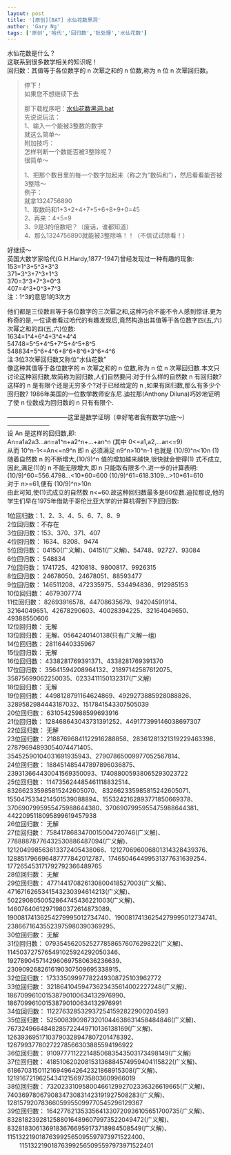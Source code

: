 ```yaml
---
layout: post
title: '[原创][BAT] 水仙花数黑洞'
author: 'Gary Ng'
tags: ['原创','哈代','回归数','批处理','水仙花数']
---
```


  
 水仙花数是什么？  
 这联系到很多数学相关的知识呢！  
 回归数：其值等于各位数字的 n 次幂之和的 n 位数,称为 n 位 n
次幂回归数。  
  

>   
>  停下！  
>  如果您不想继续下去  
>
> 那下载程序吧：[水仙花数黑洞.bat](http://dl.dropbox.com/u/43619472/%E6%89%B9%E5%A4%84%E7%90%86/%E6%9C%89%E8%B6%A3%E7%9A%84%E6%95%B0%E5%AD%A6/%E6%B0%B4%E4%BB%99%E8%8A%B1%E6%95%B0%E9%BB%91%E6%B4%9E.bat)  
>  先说说玩法：  
>  1、输入一个能被3整数的数字  
>  就这么简单～  
>  附加技巧：  
>  怎样判断一个数能否被3整除呢？  
>  很简单～  
>
> 1、把那个数目里的每一个数字加起来（称之为“数码和”），然后看看能否被3整除～  
>  例子：  
>  就拿1324756890  
>  1、取数码和1+3+2+4+7+5+6+8+9+0=45  
>  2、再来：4+5=9  
>  3、9是3的倍数吧？（废话，谁都知道）  
>  4、那么1324756890就能被3整除咯！！（不信试试除看！）

  
 好继续～  
 英国大数学家哈代(G.H.Hardy,1877-1947)曾经发现过一种有趣的现象:  
 153=1\^3+5\^3+3\^3  
 371=3\^3+7\^3+1\^3  
 370=3\^3+7\^3+0\^3  
 407=4\^3+0\^3+7\^3  
 注：1\^3的意思1的3次方  

他们都是三位数且等于各位数字的三次幂之和,这种巧合不能不令人感到惊讶.更为称奇的是,一位读者看过哈代的有趣发现后,竟然构造出其值等于各位数字四(五,六)次幂之和的四(五,六)位数:  
 1634=1\^4+6\^4+3\^4+4\^4  
 54748=5\^5+4\^5+7\^5+4\^5+8\^5  
 548834=5\^6+4\^6+8\^6+8\^6+3\^6+4\^6  
 注:3位3次幂回归数又称位“水仙花数”  
 像这种其值等于各位数字的 n 次幂之和的 n 位数,称为 n 位 n
次幂回归数.本文只讨论这种回归数,故简称为回归数,人们自然要问:对于什么样的自然数
n 有回归数?这样的 n 是有限个还是无穷多个?对于已经给定的 n
,如果有回归数,那么有多少个回归数?
1986年美国的一位数学教师安东尼.迪拉那(Anthony Diluna)巧妙地证明了使 n
位数成为回归数的 n 只有有限个.  
  
 ——————————这里是数学证明（幸好笔者我有数学功底～）———————  
 设 An 是这样的回归数,即:  
 An=a1a2a3...an=a1\^n+a2\^n+...+an\^n (其中 0<=a1,a2,...an<=9)  
 从而 10\^n-1<=An<=n9\^n 即 n 必须满足 n9\^n\>10\^n-1 也就是
(10/9)\^n<10n (1)  
 随着自然数 n 的不断增大,(10/9)\^n 值的增加越来越快,很快就会使得(1)
式不成立,因此,满足(1)的 n 不能无限增大,即 n
只能取有限多个.进一步的计算表明:  
 (10/9)\^60=556.4798...<10\*60=600 (10/9)\^61=618.3109...\>10\*61=610  
 对于 n\>=61,便有 (10/9)\^n\>10n  
 由此可知,使(1)式成立的自然数
n<=60.故这种回归数最多是60位数.迪拉那说,他的学生们早在1975年借助于哥伦比亚大学的计算机得到下列回归数:  
  
 1位回归数：1、2、3、4、5、6、7、8、9  
 2位回归数：不存在  
 3位回归数：153、370、371、407  
 4位回归数： 1634、8208、9474  
 5位回归数： 04150(广义解)、04151(广义解)、54748、92727、93084  
 6位回归数： 548834  
 7位回归数： 1741725、4210818、9800817、9926315  
 8位回归数： 24678050、24678051、88593477  
 9位回归数： 146511208、472335975、534494836、912985153  
 10位回归数： 4679307774  
 11位回归数：
82693916578、44708635679、94204591914、32164049651、42678290603、40028394225、32164049650、49388550606  
 12位回归数： 无解  
 13位回归数： 无解、0564240140138(只有广义解一组)  
 14位回归数： 28116440335967  
 15位回归数： 无解  
 16位回归数： 4338281769391371、4338281769391370  
 17位回归数：
35641594208964132、21897142587612075、35875699062250035、0233411150132317(广义解)  
 18位回归数： 无解  
 19位回归数：
4498128791164624869、4929273885928088826、3289582984443187032、1517841543307505039  
 20位回归数： 63105425988599693916  
 21位回归数： 128468643043731391252、449177399146038697307  
 22位回归数： 无解  
 23位回归数：
21887696841122916288858、28361281321319229463398、27879694893054074471405、  
 35452590104031691935943、27907865009977052567814、  
 24位回归数：
188451485447897896036875、239313664430041569350093、174088005938065293023722  
 25位回归数： 114735624485461118832514、832662335985815242605070、
832662335985815242605071、
1550475334214501539088894、1553242162893771850669378、
3706907995955475988644380、3706907995955475988644381、
4422095118095899619457938  
 26位回归数： 无解  
 27位回归数：
7584178683470015004720746(广义解)、77888878776432530886487094(广义解)、
121204998563613372405438066、121270696006801314328439376、
128851796696487777842012787、174650464499531377631639254、
177265453171792792366489765  
 28位回归数： 无解  
 29位回归数：
477144170826130800418527003(广义解)、4716716265341543230394614213(广义解)、
5022908050052864745436221003(广义解)、14607640612971980372614873089、
19008174136254279995012734740、19008174136254279995012734741、
23866716435523975980390369295、  
 30位回归数： 无解  
 31位回归数：
0793545620525277858657607629822(广义解)、1145037275765491025924292050346、
1927890457142960697580636236639、2309092682616190307509695338915、  
 32位回归数： 17333509997782249308725103962772  
 33位回归数：
32186410459473623435614002227248(广义解)、186709961001538790100634132976990、186709961001538790100634132976991  
 34位回归数： 1122763285329372541592822900204593  
 35位回归数：
5250083909873201044638631458484846(广义解)、7673249664848285722449710136138169(广义解)、
12639369517103790328947807201478392、12679937780272278566303885594196922  
 36位回归数： 91097771122214850683543503173498149(广义解)  
 37位回归数：
418510620208153136884574959404115822(广义解)、618670315011216949642642321868915308(广义解)、1219167219625434121569735803609966019  
 38位回归数：
7320233109580046612992702336326619665(广义解)、7403697806790834730831423191927508283(广义解)、12815792078366059955099770545296129367  
 39位回归数：
16427762135335641330720936105651700735(广义解)、83281823928125880164896079973522049472(广义解)、
83281830613691836766959173718984508549(广义解)、
115132219018763992565095597973971522400、
　　115132219018763992565095597973971522401  
  

